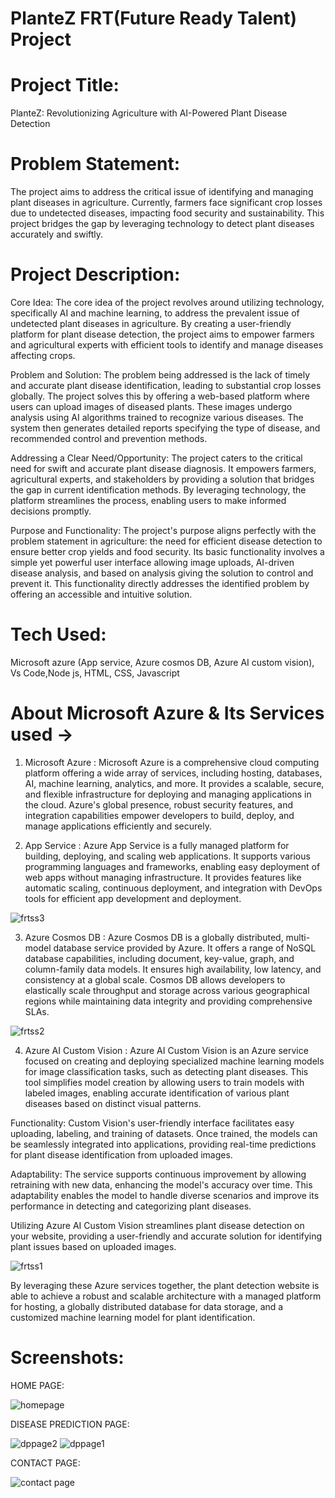 # PlanteZ FRT(Future Ready Talent) Project


# Project Title: 
PlanteZ: Revolutionizing Agriculture with AI-Powered Plant Disease Detection

# Problem Statement: 
The project aims to address the critical issue of identifying and managing plant diseases in agriculture. Currently, farmers face significant crop losses due to undetected diseases, impacting food security and sustainability. This project bridges the gap by leveraging technology to detect plant diseases accurately and swiftly.

# Project Description:
Core Idea:
The core idea of the project revolves around utilizing technology, specifically AI and machine learning, to address the prevalent issue of undetected plant diseases in agriculture. By creating a user-friendly platform for plant disease detection, the project aims to empower farmers and agricultural experts with efficient tools to identify and manage diseases affecting crops.

Problem and Solution:
The problem being addressed is the lack of timely and accurate plant disease identification, leading to substantial crop losses globally. The project solves this by offering a web-based platform where users can upload images of diseased plants. These images undergo analysis using AI algorithms trained to recognize various diseases. The system then generates detailed reports specifying the type of disease, and recommended control and prevention methods.

Addressing a Clear Need/Opportunity:
The project caters to the critical need for swift and accurate plant disease diagnosis. It empowers farmers, agricultural experts, and stakeholders by providing a solution that bridges the gap in current identification methods. By leveraging technology, the platform streamlines the process, enabling users to make informed decisions promptly.

Purpose and Functionality:
The project's purpose aligns perfectly with the problem statement in agriculture: the need for efficient disease detection to ensure better crop yields and food security. Its basic functionality involves a simple yet powerful user interface allowing image uploads, AI-driven disease analysis, and based on analysis giving the solution to control and prevent it. This functionality directly addresses the identified problem by offering an accessible and intuitive solution.

# Tech Used: 
Microsoft azure (App service, Azure cosmos DB, Azure AI custom vision), Vs Code,Node js, HTML, CSS, Javascript

# About Microsoft Azure & Its Services used ->

1) Microsoft Azure : 
Microsoft Azure is a comprehensive cloud computing platform offering a wide array of services, including hosting, databases, AI, machine learning, analytics, and more. It provides a scalable, secure, and flexible infrastructure for deploying and managing applications in the cloud. Azure's global presence, robust security features, and integration capabilities empower developers to build, deploy, and manage applications efficiently and securely.

2) App Service : 
Azure App Service is a fully managed platform for building, deploying, and scaling web applications. It supports various programming languages and frameworks, enabling easy deployment of web apps without managing infrastructure. It provides features like automatic scaling, continuous deployment, and integration with DevOps tools for efficient app development and deployment.

![frtss3](https://github.com/gworkhub/plantzfrt/assets/150426042/fc10ecad-fd86-4bdd-b165-d4ac6f102b4a)


3) Azure Cosmos DB : 
Azure Cosmos DB is a globally distributed, multi-model database service provided by Azure. It offers a range of NoSQL database capabilities, including document, key-value, graph, and column-family data models. It ensures high availability, low latency, and consistency at a global scale. Cosmos DB allows developers to elastically scale throughput and storage across various geographical regions while maintaining data integrity and providing comprehensive SLAs.

![frtss2](https://github.com/gworkhub/plantzfrt/assets/150426042/69670f21-c1e0-47ca-96b0-4f061e02df22)


4) Azure AI Custom Vision : 
Azure AI Custom Vision is an Azure service focused on creating and deploying specialized machine learning models for image classification tasks, such as detecting plant diseases. This tool simplifies model creation by allowing users to train models with labeled images, enabling accurate identification of various plant diseases based on distinct visual patterns.

Functionality: Custom Vision's user-friendly interface facilitates easy uploading, labeling, and training of datasets. Once trained, the models can be seamlessly integrated into applications, providing real-time predictions for plant disease identification from uploaded images.

Adaptability: The service supports continuous improvement by allowing retraining with new data, enhancing the model's accuracy over time. This adaptability enables the model to handle diverse scenarios and improve its performance in detecting and categorizing plant diseases.

Utilizing Azure AI Custom Vision streamlines plant disease detection on your website, providing a user-friendly and accurate solution for identifying plant issues based on uploaded images.

![frtss1](https://github.com/gworkhub/plantzfrt/assets/150426042/162340ce-f35a-4017-afaf-1f7a5e1eff0c)


By leveraging these Azure services together, the plant detection website is able to achieve a robust and scalable architecture with a managed platform for hosting, a globally distributed database for data storage, and a customized machine learning model for plant identification.

# Screenshots:

HOME PAGE:

![homepage](https://github.com/gworkhub/plantzfrt/assets/150426042/4ec4921b-146d-4109-832d-d6eb289e487e)


DISEASE PREDICTION PAGE:

![dppage2](https://github.com/gworkhub/plantzfrt/assets/150426042/2c3c844f-fbf9-429c-bb15-71fc94706d74)
![dppage1](https://github.com/gworkhub/plantzfrt/assets/150426042/b33bd514-c5a1-4d49-bc4c-9caf6f479fe5)


CONTACT PAGE:

![contact page](https://github.com/gworkhub/plantzfrt/assets/150426042/ba2b58f9-4bf7-4d16-a574-72cd538339d6)

